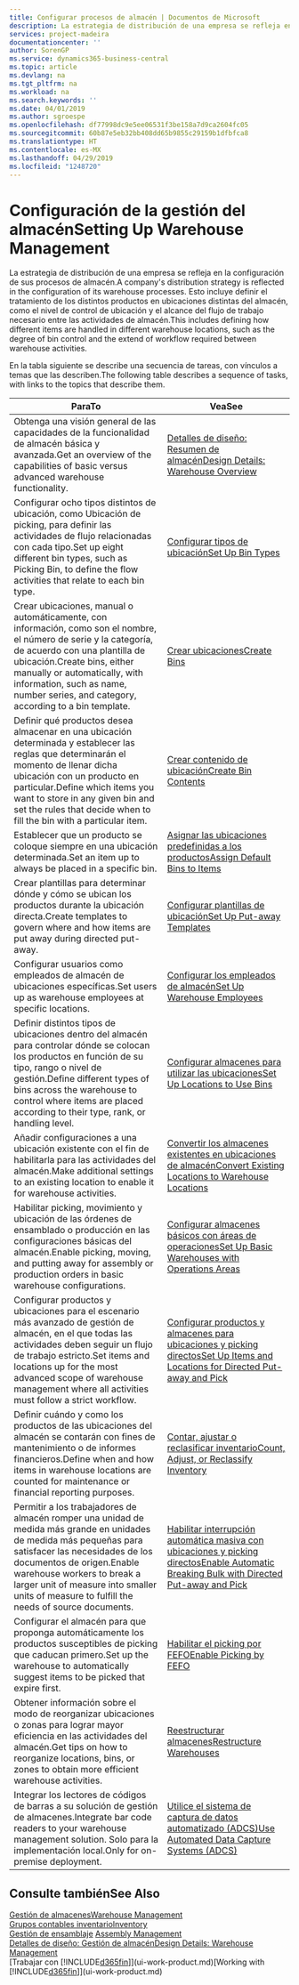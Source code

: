```yaml
---
title: Configurar procesos de almacén | Documentos de Microsoft
description: La estrategia de distribución de una empresa se refleja en la configuración de sus procesos de almacén. Esto incluye definir el tratamiento de los distintos productos en ubicaciones distintas del almacén, como el nivel de control de ubicación y el alcance del flujo de trabajo necesario entre las actividades de almacén.
services: project-madeira
documentationcenter: ''
author: SorenGP
ms.service: dynamics365-business-central
ms.topic: article
ms.devlang: na
ms.tgt_pltfrm: na
ms.workload: na
ms.search.keywords: ''
ms.date: 04/01/2019
ms.author: sgroespe
ms.openlocfilehash: df77998dc9e5ee06531f3be158a7d9ca2604fc05
ms.sourcegitcommit: 60b87e5eb32bb408dd65b9855c29159b1dfbfca8
ms.translationtype: HT
ms.contentlocale: es-MX
ms.lasthandoff: 04/29/2019
ms.locfileid: "1248720"
---
```

# <a name="setting-up-warehouse-management"></a><span data-ttu-id="80e27-104">Configuración de la gestión del almacén</span><span class="sxs-lookup"><span data-stu-id="80e27-104">Setting Up Warehouse Management</span></span>
<span data-ttu-id="80e27-105">La estrategia de distribución de una empresa se refleja en la configuración de sus procesos de almacén.</span><span class="sxs-lookup"><span data-stu-id="80e27-105">A company's distribution strategy is reflected in the configuration of its warehouse processes.</span></span> <span data-ttu-id="80e27-106">Esto incluye definir el tratamiento de los distintos productos en ubicaciones distintas del almacén, como el nivel de control de ubicación y el alcance del flujo de trabajo necesario entre las actividades de almacén.</span><span class="sxs-lookup"><span data-stu-id="80e27-106">This includes defining how different items are handled in different warehouse locations, such as the degree of bin control and the extend of workflow required between warehouse activities.</span></span>  

 <span data-ttu-id="80e27-107">En la tabla siguiente se describe una secuencia de tareas, con vínculos a temas que las describen.</span><span class="sxs-lookup"><span data-stu-id="80e27-107">The following table describes a sequence of tasks, with links to the topics that describe them.</span></span>   

|<span data-ttu-id="80e27-108">**Para**</span><span class="sxs-lookup"><span data-stu-id="80e27-108">**To**</span></span>|<span data-ttu-id="80e27-109">**Vea**</span><span class="sxs-lookup"><span data-stu-id="80e27-109">**See**</span></span>|  
|------------|-------------|  
|<span data-ttu-id="80e27-110">Obtenga una visión general de las capacidades de la funcionalidad de almacén básica y avanzada.</span><span class="sxs-lookup"><span data-stu-id="80e27-110">Get an overview of the capabilities of basic versus advanced warehouse functionality.</span></span>|[<span data-ttu-id="80e27-111">Detalles de diseño: Resumen de almacén</span><span class="sxs-lookup"><span data-stu-id="80e27-111">Design Details: Warehouse Overview</span></span>](design-details-warehouse-overview.md)|  
|<span data-ttu-id="80e27-112">Configurar ocho tipos distintos de ubicación, como Ubicación de picking, para definir las actividades de flujo relacionadas con cada tipo.</span><span class="sxs-lookup"><span data-stu-id="80e27-112">Set up eight different bin types, such as Picking Bin, to define the flow activities that relate to each bin type.</span></span>|[<span data-ttu-id="80e27-113">Configurar tipos de ubicación</span><span class="sxs-lookup"><span data-stu-id="80e27-113">Set Up Bin Types</span></span>](warehouse-how-to-set-up-bin-types.md)|  
|<span data-ttu-id="80e27-114">Crear ubicaciones, manual o automáticamente, con información, como son el nombre, el número de serie y la categoría, de acuerdo con una plantilla de ubicación.</span><span class="sxs-lookup"><span data-stu-id="80e27-114">Create bins, either manually or automatically, with information, such as name, number series, and category, according to a bin template.</span></span>|[<span data-ttu-id="80e27-115">Crear ubicaciones</span><span class="sxs-lookup"><span data-stu-id="80e27-115">Create Bins</span></span>](warehouse-how-to-create-individual-bins.md)|  
|<span data-ttu-id="80e27-116">Definir qué productos desea almacenar en una ubicación determinada y establecer las reglas que determinarán el momento de llenar dicha ubicación con un producto en particular.</span><span class="sxs-lookup"><span data-stu-id="80e27-116">Define which items you want to store in any given bin and set the rules that decide when to fill the bin with a particular item.</span></span>|[<span data-ttu-id="80e27-117">Crear contenido de ubicación</span><span class="sxs-lookup"><span data-stu-id="80e27-117">Create Bin Contents</span></span>](warehouse-how-to-set-up-bin-contents.md)|  
|<span data-ttu-id="80e27-118">Establecer que un producto se coloque siempre en una ubicación determinada.</span><span class="sxs-lookup"><span data-stu-id="80e27-118">Set an item up to always be placed in a specific bin.</span></span>|[<span data-ttu-id="80e27-119">Asignar las ubicaciones predefinidas a los productos</span><span class="sxs-lookup"><span data-stu-id="80e27-119">Assign Default Bins to Items</span></span>](warehouse-how-to-assign-default-bins-to-items.md)|
|<span data-ttu-id="80e27-120">Crear plantillas para determinar dónde y cómo se ubican los productos durante la ubicación directa.</span><span class="sxs-lookup"><span data-stu-id="80e27-120">Create templates to govern where and how items are put away during directed put-away.</span></span>|[<span data-ttu-id="80e27-121">Configurar plantillas de ubicación</span><span class="sxs-lookup"><span data-stu-id="80e27-121">Set Up Put-away Templates</span></span>](warehouse-how-to-set-up-put-away-templates.md)|
|<span data-ttu-id="80e27-122">Configurar usuarios como empleados de almacén de ubicaciones específicas.</span><span class="sxs-lookup"><span data-stu-id="80e27-122">Set users up as warehouse employees at specific locations.</span></span>|[<span data-ttu-id="80e27-123">Configurar los empleados de almacén</span><span class="sxs-lookup"><span data-stu-id="80e27-123">Set Up Warehouse Employees</span></span>](warehouse-how-to-set-up-warehouse-employees.md)|
|<span data-ttu-id="80e27-124">Definir distintos tipos de ubicaciones dentro del almacén para controlar dónde se colocan los productos en función de su tipo, rango o nivel de gestión.</span><span class="sxs-lookup"><span data-stu-id="80e27-124">Define different types of bins across the warehouse to control where items are placed according to their type, rank, or handling level.</span></span>|[<span data-ttu-id="80e27-125">Configurar almacenes para utilizar las ubicaciones</span><span class="sxs-lookup"><span data-stu-id="80e27-125">Set Up Locations to Use Bins</span></span>](warehouse-how-to-set-up-locations-to-use-bins.md)|
|<span data-ttu-id="80e27-126">Añadir configuraciones a una ubicación existente con el fin de habilitarla para las actividades del almacén.</span><span class="sxs-lookup"><span data-stu-id="80e27-126">Make additional settings to an existing location to enable it for warehouse activities.</span></span>|[<span data-ttu-id="80e27-127">Convertir los almacenes existentes en ubicaciones de almacén</span><span class="sxs-lookup"><span data-stu-id="80e27-127">Convert Existing Locations to Warehouse Locations</span></span>](warehouse-how-to-convert-existing-locations-to-warehouse-locations.md)|
|<span data-ttu-id="80e27-128">Habilitar picking, movimiento y ubicación de las órdenes de ensamblado o producción en las configuraciones básicas del almacén.</span><span class="sxs-lookup"><span data-stu-id="80e27-128">Enable picking, moving, and putting away for assembly or production orders in basic warehouse configurations.</span></span>|[<span data-ttu-id="80e27-129">Configurar almacenes básicos con áreas de operaciones</span><span class="sxs-lookup"><span data-stu-id="80e27-129">Set Up Basic Warehouses with Operations Areas</span></span>](warehouse-how-to-set-up-basic-warehouses-with-operations-areas.md)|  
|<span data-ttu-id="80e27-130">Configurar productos y ubicaciones para el escenario más avanzado de gestión de almacén, en el que todas las actividades deben seguir un flujo de trabajo estricto.</span><span class="sxs-lookup"><span data-stu-id="80e27-130">Set items and locations up for the most advanced scope of warehouse management where all activities must follow a strict workflow.</span></span>|[<span data-ttu-id="80e27-131">Configurar productos y almacenes para ubicaciones y picking directos</span><span class="sxs-lookup"><span data-stu-id="80e27-131">Set Up Items and Locations for Directed Put-away and Pick</span></span>](warehouse-how-to-set-up-items-for-directed-put-away-and-pick.md)|  
|<span data-ttu-id="80e27-132">Definir cuándo y como los productos de las ubicaciones del almacén se contarán con fines de mantenimiento o de informes financieros.</span><span class="sxs-lookup"><span data-stu-id="80e27-132">Define when and how items in warehouse locations are counted for maintenance or financial reporting purposes.</span></span>|[<span data-ttu-id="80e27-133">Contar, ajustar o reclasificar inventario</span><span class="sxs-lookup"><span data-stu-id="80e27-133">Count, Adjust, or Reclassify Inventory</span></span>](inventory-how-count-adjust-reclassify.md)|
|<span data-ttu-id="80e27-134">Permitir a los trabajadores de almacén romper una unidad de medida más grande en unidades de medida más pequeñas para satisfacer las necesidades de los documentos de origen.</span><span class="sxs-lookup"><span data-stu-id="80e27-134">Enable warehouse workers to break a larger unit of measure into smaller units of measure to fulfill the needs of source documents.</span></span>|[<span data-ttu-id="80e27-135">Habilitar interrupción automática masiva con ubicaciones y picking directos</span><span class="sxs-lookup"><span data-stu-id="80e27-135">Enable Automatic Breaking Bulk with Directed Put-away and Pick</span></span>](warehouse-enable-automatic-breaking-bulk-with-directed-put-away-and-pick.md)|  
|<span data-ttu-id="80e27-136">Configurar el almacén para que proponga automáticamente los productos susceptibles de picking que caducan primero.</span><span class="sxs-lookup"><span data-stu-id="80e27-136">Set up the warehouse to automatically suggest items to be picked that expire first.</span></span>|[<span data-ttu-id="80e27-137">Habilitar el picking por FEFO</span><span class="sxs-lookup"><span data-stu-id="80e27-137">Enable Picking by FEFO</span></span>](warehouse-picking-by-fefo.md)|
|<span data-ttu-id="80e27-138">Obtener información sobre el modo de reorganizar ubicaciones o zonas para lograr mayor eficiencia en las actividades del almacén.</span><span class="sxs-lookup"><span data-stu-id="80e27-138">Get tips on how to reorganize locations, bins, or zones to obtain more efficient warehouse activities.</span></span>|[<span data-ttu-id="80e27-139">Reestructurar almacenes</span><span class="sxs-lookup"><span data-stu-id="80e27-139">Restructure Warehouses</span></span>](warehouse-how-to-restructure-warehouses.md)|
|<span data-ttu-id="80e27-140">Integrar los lectores de códigos de barras a su solución de gestión de almacenes.</span><span class="sxs-lookup"><span data-stu-id="80e27-140">Integrate bar code readers to your warehouse management solution.</span></span> <span data-ttu-id="80e27-141">Solo para la implementación local.</span><span class="sxs-lookup"><span data-stu-id="80e27-141">Only for on-premise deployment.</span></span>|[<span data-ttu-id="80e27-142">Utilice el sistema de captura de datos automatizado (ADCS)</span><span class="sxs-lookup"><span data-stu-id="80e27-142">Use Automated Data Capture Systems (ADCS)</span></span>](warehouse-use-automated-data-capture-systems-adcs.md)|

## <a name="see-also"></a><span data-ttu-id="80e27-143">Consulte también</span><span class="sxs-lookup"><span data-stu-id="80e27-143">See Also</span></span>  
[<span data-ttu-id="80e27-144">Gestión de almacenes</span><span class="sxs-lookup"><span data-stu-id="80e27-144">Warehouse Management</span></span>](warehouse-manage-warehouse.md)  
[<span data-ttu-id="80e27-145">Grupos contables inventario</span><span class="sxs-lookup"><span data-stu-id="80e27-145">Inventory</span></span>](inventory-manage-inventory.md)  
<span data-ttu-id="80e27-146">[Gestión de ensamblaje](assembly-assemble-items.md)  </span><span class="sxs-lookup"><span data-stu-id="80e27-146">[Assembly Management](assembly-assemble-items.md)  </span></span>  
[<span data-ttu-id="80e27-147">Detalles de diseño: Gestión de almacén</span><span class="sxs-lookup"><span data-stu-id="80e27-147">Design Details: Warehouse Management</span></span>](design-details-warehouse-management.md)  
<span data-ttu-id="80e27-148">[Trabajar con [!INCLUDE[d365fin](includes/d365fin_md.md)]](ui-work-product.md)</span><span class="sxs-lookup"><span data-stu-id="80e27-148">[Working with [!INCLUDE[d365fin](includes/d365fin_md.md)]](ui-work-product.md)</span></span>
